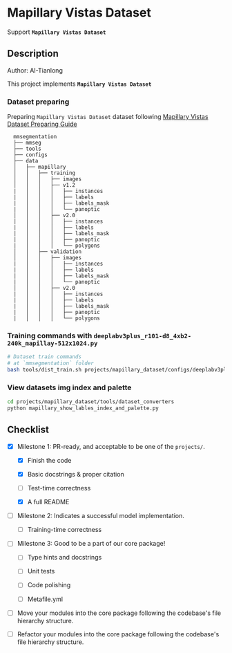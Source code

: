 # Mapillary Vistas Dataset

Support **`Mapillary Vistas Dataset`**

## Description

Author: AI-Tianlong

This project implements **`Mapillary Vistas Dataset`**

### Dataset preparing

Preparing `Mapillary Vistas Dataset` dataset following [Mapillary Vistas Dataset Preparing Guide](https://github.com/open-mmlab/mmsegmentation/tree/dev-1.x/projects/mapillary_dataset/docs/en/user_guides/2_dataset_prepare.md)

```none
  mmsegmentation
  ├── mmseg
  ├── tools
  ├── configs
  ├── data
  │   ├── mapillary
  │   │   ├── training
  │   │   │   ├── images
  │   │   │   ├── v1.2
  |   │   │   │   ├── instances
  |   │   │   │   ├── labels
  |   │   │   │   ├── labels_mask
  |   │   │   │   └── panoptic
  │   │   │   ├── v2.0
  |   │   │   │   ├── instances
  |   │   │   │   ├── labels
  |   │   │   │   ├── labels_mask
  |   │   │   │   ├── panoptic
  |   │   │   │   └── polygons
  │   │   ├── validation
  │   │   │   ├── images
  |   │   │   │   ├── instances
  |   │   │   │   ├── labels
  |   │   │   │   ├── labels_mask
  |   │   │   │   └── panoptic
  │   │   │   ├── v2.0
  |   │   │   │   ├── instances
  |   │   │   │   ├── labels
  |   │   │   │   ├── labels_mask
  |   │   │   │   ├── panoptic
  |   │   │   │   └── polygons
```

### Training commands with `deeplabv3plus_r101-d8_4xb2-240k_mapillay-512x1024.py`

```bash
# Dataset train commands
# at `mmsegmentation` folder
bash tools/dist_train.sh projects/mapillary_dataset/configs/deeplabv3plus_r101-d8_4xb2-240k_mapillay-512x1024.py 4
```

### View datasets img index and palette

```bash
cd projects/mapillary_dataset/tools/dataset_converters
python mapillary_show_lables_index_and_palette.py
```

## Checklist

- [x] Milestone 1: PR-ready, and acceptable to be one of the `projects/`.

  - [x] Finish the code

  - [x] Basic docstrings & proper citation

  - [ ] Test-time correctness

  - [x] A full README

- [ ] Milestone 2: Indicates a successful model implementation.

  - [ ] Training-time correctness

- [ ] Milestone 3: Good to be a part of our core package!

  - [ ] Type hints and docstrings

  - [ ] Unit tests

  - [ ] Code polishing

  - [ ] Metafile.yml

- [ ] Move your modules into the core package following the codebase's file hierarchy structure.

- [ ] Refactor your modules into the core package following the codebase's file hierarchy structure.
